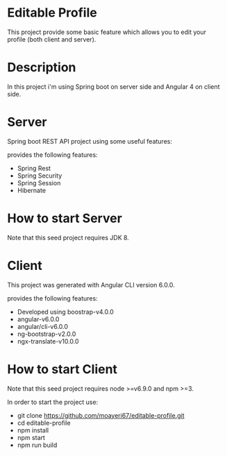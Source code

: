 # Editable Profile
This project provide some basic feature which allows you to edit your profile (both client and server).

# Description
In this project i'm using Spring boot on server side and Angular 4 on client side.

# Server
Spring boot REST API project using some useful features:

provides the following features:

* Spring Rest
* Spring Security
* Spring Session
* Hibernate

# How to start Server
Note that this seed project requires JDK 8.

# Client
This project was generated with Angular CLI version 6.0.0.

provides the following features:

* Developed using boostrap-v4.0.0
* angular-v6.0.0
* angular/cli-v6.0.0
* ng-bootstrap-v2.0.0
* ngx-translate-v10.0.0

# How to start Client
Note that this seed project requires node >=v6.9.0 and npm >=3.

In order to start the project use:
* git clone https://github.com/moayeri67/editable-profile.git
* cd editable-profile
* npm install
* npm start
* npm run build
